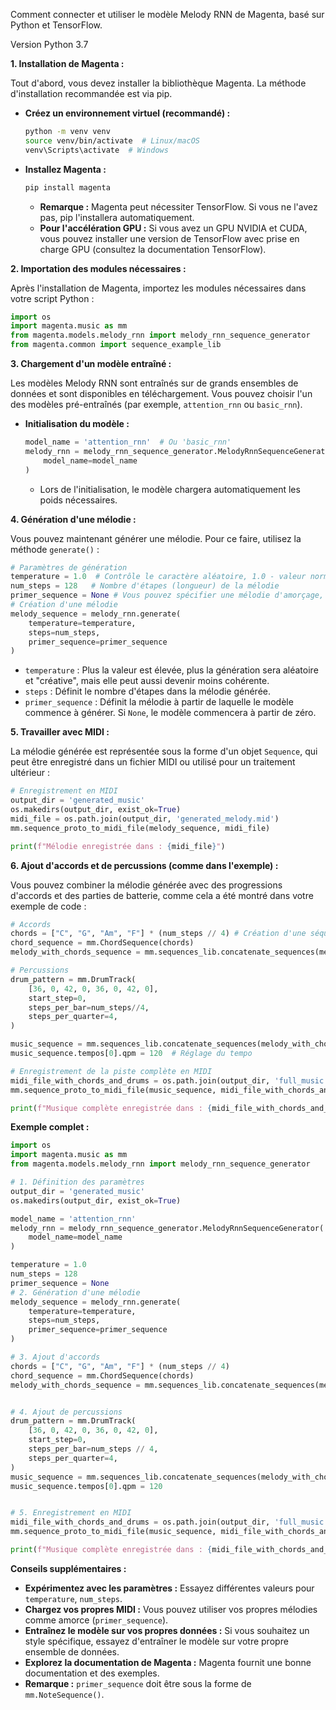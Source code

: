 Comment connecter et utiliser le modèle Melody RNN de Magenta, basé sur Python et TensorFlow.

Version Python 3.7

**1. Installation de Magenta :**

Tout d'abord, vous devez installer la bibliothèque Magenta. La méthode d'installation recommandée est via pip.

*   **Créez un environnement virtuel (recommandé) :**
    ```bash
    python -m venv venv
    source venv/bin/activate  # Linux/macOS
    venv\Scripts\activate  # Windows
    ```
*   **Installez Magenta :**
    ```bash
    pip install magenta
    ```
    *   **Remarque :** Magenta peut nécessiter TensorFlow. Si vous ne l'avez pas, pip l'installera automatiquement.
    *   **Pour l'accélération GPU :** Si vous avez un GPU NVIDIA et CUDA, vous pouvez installer une version de TensorFlow avec prise en charge GPU (consultez la documentation TensorFlow).

**2. Importation des modules nécessaires :**

Après l'installation de Magenta, importez les modules nécessaires dans votre script Python :
```python
import os
import magenta.music as mm
from magenta.models.melody_rnn import melody_rnn_sequence_generator
from magenta.common import sequence_example_lib
```

**3. Chargement d'un modèle entraîné :**

Les modèles Melody RNN sont entraînés sur de grands ensembles de données et sont disponibles en téléchargement. Vous pouvez choisir l'un des modèles pré-entraînés (par exemple, `attention_rnn` ou `basic_rnn`).

*   **Initialisation du modèle :**
    ```python
    model_name = 'attention_rnn'  # Ou 'basic_rnn'
    melody_rnn = melody_rnn_sequence_generator.MelodyRnnSequenceGenerator(
        model_name=model_name
    )
    ```
    *   Lors de l'initialisation, le modèle chargera automatiquement les poids nécessaires.

**4. Génération d'une mélodie :**

Vous pouvez maintenant générer une mélodie. Pour ce faire, utilisez la méthode `generate()` :
```python
# Paramètres de génération
temperature = 1.0  # Contrôle le caractère aléatoire, 1.0 - valeur normale
num_steps = 128   # Nombre d'étapes (longueur) de la mélodie
primer_sequence = None # Vous pouvez spécifier une mélodie d'amorçage, en laissant None, le modèle commencera à partir de zéro.
# Création d'une mélodie
melody_sequence = melody_rnn.generate(
    temperature=temperature,
    steps=num_steps,
    primer_sequence=primer_sequence
)
```
*   `temperature` : Plus la valeur est élevée, plus la génération sera aléatoire et "créative", mais elle peut aussi devenir moins cohérente.
*   `steps` : Définit le nombre d'étapes dans la mélodie générée.
*  `primer_sequence` : Définit la mélodie à partir de laquelle le modèle commence à générer. Si `None`, le modèle commencera à partir de zéro.

**5. Travailler avec MIDI :**

La mélodie générée est représentée sous la forme d'un objet `Sequence`, qui peut être enregistré dans un fichier MIDI ou utilisé pour un traitement ultérieur :
```python
# Enregistrement en MIDI
output_dir = 'generated_music'
os.makedirs(output_dir, exist_ok=True)
midi_file = os.path.join(output_dir, 'generated_melody.mid')
mm.sequence_proto_to_midi_file(melody_sequence, midi_file)

print(f"Mélodie enregistrée dans : {midi_file}")
```

**6. Ajout d'accords et de percussions (comme dans l'exemple) :**

Vous pouvez combiner la mélodie générée avec des progressions d'accords et des parties de batterie, comme cela a été montré dans votre exemple de code :
```python
# Accords
chords = ["C", "G", "Am", "F"] * (num_steps // 4) # Création d'une séquence d'accords, par répétition
chord_sequence = mm.ChordSequence(chords)
melody_with_chords_sequence = mm.sequences_lib.concatenate_sequences(melody_sequence, chord_sequence)

# Percussions
drum_pattern = mm.DrumTrack(
    [36, 0, 42, 0, 36, 0, 42, 0],
    start_step=0,
    steps_per_bar=num_steps//4,
    steps_per_quarter=4,
)

music_sequence = mm.sequences_lib.concatenate_sequences(melody_with_chords_sequence, drum_pattern)
music_sequence.tempos[0].qpm = 120  # Réglage du tempo

# Enregistrement de la piste complète en MIDI
midi_file_with_chords_and_drums = os.path.join(output_dir, 'full_music.mid')
mm.sequence_proto_to_midi_file(music_sequence, midi_file_with_chords_and_drums)

print(f"Musique complète enregistrée dans : {midi_file_with_chords_and_drums}")
```

**Exemple complet :**

```python
import os
import magenta.music as mm
from magenta.models.melody_rnn import melody_rnn_sequence_generator

# 1. Définition des paramètres
output_dir = 'generated_music'
os.makedirs(output_dir, exist_ok=True)

model_name = 'attention_rnn'
melody_rnn = melody_rnn_sequence_generator.MelodyRnnSequenceGenerator(
    model_name=model_name
)

temperature = 1.0
num_steps = 128
primer_sequence = None
# 2. Génération d'une mélodie
melody_sequence = melody_rnn.generate(
    temperature=temperature,
    steps=num_steps,
    primer_sequence=primer_sequence
)

# 3. Ajout d'accords
chords = ["C", "G", "Am", "F"] * (num_steps // 4)
chord_sequence = mm.ChordSequence(chords)
melody_with_chords_sequence = mm.sequences_lib.concatenate_sequences(melody_sequence, chord_sequence)


# 4. Ajout de percussions
drum_pattern = mm.DrumTrack(
    [36, 0, 42, 0, 36, 0, 42, 0],
    start_step=0,
    steps_per_bar=num_steps // 4,
    steps_per_quarter=4,
)
music_sequence = mm.sequences_lib.concatenate_sequences(melody_with_chords_sequence, drum_pattern)
music_sequence.tempos[0].qpm = 120


# 5. Enregistrement en MIDI
midi_file_with_chords_and_drums = os.path.join(output_dir, 'full_music.mid')
mm.sequence_proto_to_midi_file(music_sequence, midi_file_with_chords_and_drums)

print(f"Musique complète enregistrée dans : {midi_file_with_chords_and_drums}")

```

**Conseils supplémentaires :**

*   **Expérimentez avec les paramètres :** Essayez différentes valeurs pour `temperature`, `num_steps`.
*   **Chargez vos propres MIDI :** Vous pouvez utiliser vos propres mélodies comme amorce (`primer_sequence`).
*   **Entraînez le modèle sur vos propres données :** Si vous souhaitez un style spécifique, essayez d'entraîner le modèle sur votre propre ensemble de données.
*   **Explorez la documentation de Magenta :** Magenta fournit une bonne documentation et des exemples.
*  **Remarque :**  `primer_sequence` doit être sous la forme de `mm.NoteSequence()`.
